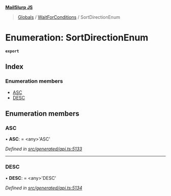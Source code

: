 **[MailSlurp JS](../README.md)**

> [Globals](../README.md) / [WaitForConditions](../modules/waitforconditions.md) / SortDirectionEnum

# Enumeration: SortDirectionEnum

**`export`** 

## Index

### Enumeration members

* [ASC](waitforconditions.sortdirectionenum.md#asc)
* [DESC](waitforconditions.sortdirectionenum.md#desc)

## Enumeration members

### ASC

•  **ASC**:  = \<any>'ASC'

*Defined in [src/generated/api.ts:5133](https://github.com/mailslurp/mailslurp-client/blob/05090ce/src/generated/api.ts#L5133)*

___

### DESC

•  **DESC**:  = \<any>'DESC'

*Defined in [src/generated/api.ts:5134](https://github.com/mailslurp/mailslurp-client/blob/05090ce/src/generated/api.ts#L5134)*
